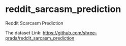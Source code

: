 # reddit_sarcasm_prediction
Reddit Scarcasm Prediction

The dataset Link: https://github.com/shree-prada/reddit_sarcasm_prediction
